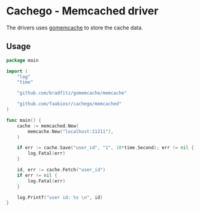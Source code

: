 # Cachego - Memcached driver
The drivers uses [gomemcache](https://github.com/bradfitz/gomemcache) to store the cache data.

## Usage

```go
package main

import (
	"log"
	"time"

	"github.com/bradfitz/gomemcache/memcache"

	"github.com/faabiosr/cachego/memcached"
)

func main() {
	cache := memcached.New(
		memcache.New("localhost:11211"),
	)

	if err := cache.Save("user_id", "1", 10*time.Second); err != nil {
		log.Fatal(err)
	}

	id, err := cache.Fetch("user_id")
	if err != nil {
		log.Fatal(err)
	}

	log.Printf("user id: %s \n", id)
}
```
